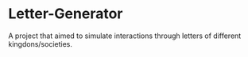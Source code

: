 # Letter-Generator
A project that aimed to simulate interactions through letters of different kingdons/societies.
